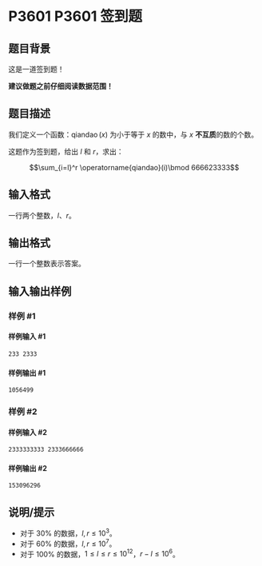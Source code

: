 # P3601 P3601 签到题

## 题目背景

这是一道签到题！

**建议做题之前仔细阅读数据范围！**


## 题目描述

我们定义一个函数：$\operatorname{qiandao}(x)$ 为小于等于 $x$ 的数中，与 $x$ **不互质**的数的个数。

这题作为签到题，给出 $l$ 和 $r$，求出：

$$\sum_{i=l}^r \operatorname{qiandao}(i)\bmod 666623333$$


## 输入格式

一行两个整数，$l$、$r$。


## 输出格式

一行一个整数表示答案。


## 输入输出样例

### 样例 #1

#### 样例输入 #1

```
233 2333
```

#### 样例输出 #1

```
1056499
```

### 样例 #2

#### 样例输入 #2

```
2333333333 2333666666
```

#### 样例输出 #2

```
153096296
```

## 说明/提示

- 对于 $30\%$ 的数据，$l,r\leq 10^3$。
- 对于 $60\%$ 的数据，$l,r\leq 10^7$。
- 对于 $100\%$ 的数据，$1 \leq l \leq r \leq 10^{12}$，$r-l \leq 10^6$。

